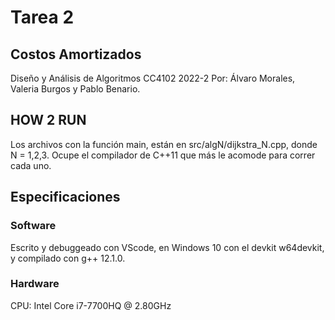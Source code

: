 # Tarea 2

## Costos Amortizados

Diseño y Análisis de Algoritmos
CC4102
2022-2
Por: Álvaro Morales, Valeria Burgos y Pablo Benario.

## HOW 2 RUN

Los archivos con la función main, están en src/algN/dijkstra_N.cpp, donde N = 1,2,3.
Ocupe el compilador de C++11 que más le acomode para correr cada uno.

## Especificaciones

### Software

Escrito y debuggeado con VScode, en Windows 10 con el devkit w64devkit, y compilado con g++ 12.1.0.

### Hardware

CPU: Intel Core i7-7700HQ @ 2.80GHz
